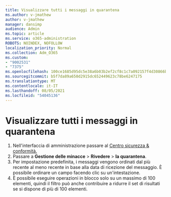 ```yaml
---
title: Visualizzare tutti i messaggi in quarantena
ms.author: v-jmathew
author: v-jmathew
manager: dansimp
audience: Admin
ms.topic: article
ms.service: o365-administration
ROBOTS: NOINDEX, NOFOLLOW
localization_priority: Normal
ms.collection: Adm_O365
ms.custom:
- "9002531"
- "7375"
ms.openlocfilehash: 100ce1685d95dc5e38a6b03b2ef2cf8c1c7a092157f4d30866b3dd36375ae2f0
ms.sourcegitcommit: b5f7da89a650d2915dc652449623c78be6247175
ms.translationtype: MT
ms.contentlocale: it-IT
ms.lasthandoff: 08/05/2021
ms.locfileid: "54045136"
---
```

# <a name="view-all-quarantined-messages"></a>Visualizzare tutti i messaggi in quarantena

1. Nell'interfaccia di amministrazione passare al [Centro sicurezza & conformità.](https://go.microsoft.com/fwlink/p/?linkid=2077143)
2. Passare a **Gestione delle minacce**  >  **Rivedere**  >  **la quarantena**.
3. Per impostazione predefinita, i messaggi vengono ordinati dal più recente al meno recente in base alla data di ricezione del messaggio. È possibile ordinare un campo facendo clic su un'intestazione.
4. È possibile eseguire operazioni in blocco solo su un massimo di 100 elementi, quindi il filtro può anche contribuire a ridurre il set di risultati se si dispone di più di 100 elementi.
